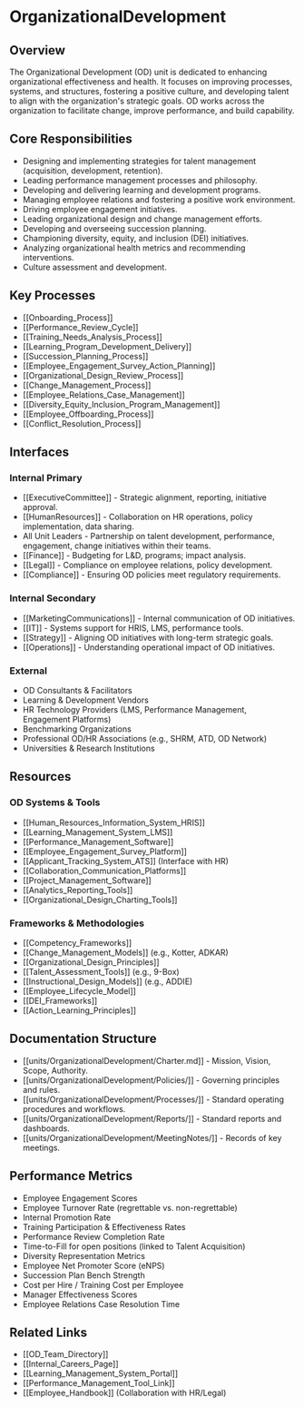 # OrganizationalDevelopment

## Overview
The Organizational Development (OD) unit is dedicated to enhancing organizational effectiveness and health. It focuses on improving processes, systems, and structures, fostering a positive culture, and developing talent to align with the organization's strategic goals. OD works across the organization to facilitate change, improve performance, and build capability.

## Core Responsibilities
- Designing and implementing strategies for talent management (acquisition, development, retention).
- Leading performance management processes and philosophy.
- Developing and delivering learning and development programs.
- Managing employee relations and fostering a positive work environment.
- Driving employee engagement initiatives.
- Leading organizational design and change management efforts.
- Developing and overseeing succession planning.
- Championing diversity, equity, and inclusion (DEI) initiatives.
- Analyzing organizational health metrics and recommending interventions.
- Culture assessment and development.

## Key Processes
- [[Onboarding_Process]]
- [[Performance_Review_Cycle]]
- [[Training_Needs_Analysis_Process]]
- [[Learning_Program_Development_Delivery]]
- [[Succession_Planning_Process]]
- [[Employee_Engagement_Survey_Action_Planning]]
- [[Organizational_Design_Review_Process]]
- [[Change_Management_Process]]
- [[Employee_Relations_Case_Management]]
- [[Diversity_Equity_Inclusion_Program_Management]]
- [[Employee_Offboarding_Process]]
- [[Conflict_Resolution_Process]]

## Interfaces
### Internal Primary
- [[ExecutiveCommittee]] - Strategic alignment, reporting, initiative approval.
- [[HumanResources]] - Collaboration on HR operations, policy implementation, data sharing.
- All Unit Leaders - Partnership on talent development, performance, engagement, change initiatives within their teams.
- [[Finance]] - Budgeting for L&D, programs; impact analysis.
- [[Legal]] - Compliance on employee relations, policy development.
- [[Compliance]] - Ensuring OD policies meet regulatory requirements.

### Internal Secondary
- [[MarketingCommunications]] - Internal communication of OD initiatives.
- [[IT]] - Systems support for HRIS, LMS, performance tools.
- [[Strategy]] - Aligning OD initiatives with long-term strategic goals.
- [[Operations]] - Understanding operational impact of OD initiatives.

### External
- OD Consultants & Facilitators
- Learning & Development Vendors
- HR Technology Providers (LMS, Performance Management, Engagement Platforms)
- Benchmarking Organizations
- Professional OD/HR Associations (e.g., SHRM, ATD, OD Network)
- Universities & Research Institutions

## Resources
### OD Systems & Tools
- [[Human_Resources_Information_System_HRIS]]
- [[Learning_Management_System_LMS]]
- [[Performance_Management_Software]]
- [[Employee_Engagement_Survey_Platform]]
- [[Applicant_Tracking_System_ATS]] (Interface with HR)
- [[Collaboration_Communication_Platforms]]
- [[Project_Management_Software]]
- [[Analytics_Reporting_Tools]]
- [[Organizational_Design_Charting_Tools]]

### Frameworks & Methodologies
- [[Competency_Frameworks]]
- [[Change_Management_Models]] (e.g., Kotter, ADKAR)
- [[Organizational_Design_Principles]]
- [[Talent_Assessment_Tools]] (e.g., 9-Box)
- [[Instructional_Design_Models]] (e.g., ADDIE)
- [[Employee_Lifecycle_Model]]
- [[DEI_Frameworks]]
- [[Action_Learning_Principles]]

## Documentation Structure
- [[units/OrganizationalDevelopment/Charter.md]] - Mission, Vision, Scope, Authority.
- [[units/OrganizationalDevelopment/Policies/]] - Governing principles and rules.
- [[units/OrganizationalDevelopment/Processes/]] - Standard operating procedures and workflows.
- [[units/OrganizationalDevelopment/Reports/]] - Standard reports and dashboards.
- [[units/OrganizationalDevelopment/MeetingNotes/]] - Records of key meetings.

## Performance Metrics
- Employee Engagement Scores
- Employee Turnover Rate (regrettable vs. non-regrettable)
- Internal Promotion Rate
- Training Participation & Effectiveness Rates
- Performance Review Completion Rate
- Time-to-Fill for open positions (linked to Talent Acquisition)
- Diversity Representation Metrics
- Employee Net Promoter Score (eNPS)
- Succession Plan Bench Strength
- Cost per Hire / Training Cost per Employee
- Manager Effectiveness Scores
- Employee Relations Case Resolution Time

## Related Links
- [[OD_Team_Directory]]
- [[Internal_Careers_Page]]
- [[Learning_Management_System_Portal]]
- [[Performance_Management_Tool_Link]]
- [[Employee_Handbook]] (Collaboration with HR/Legal)
